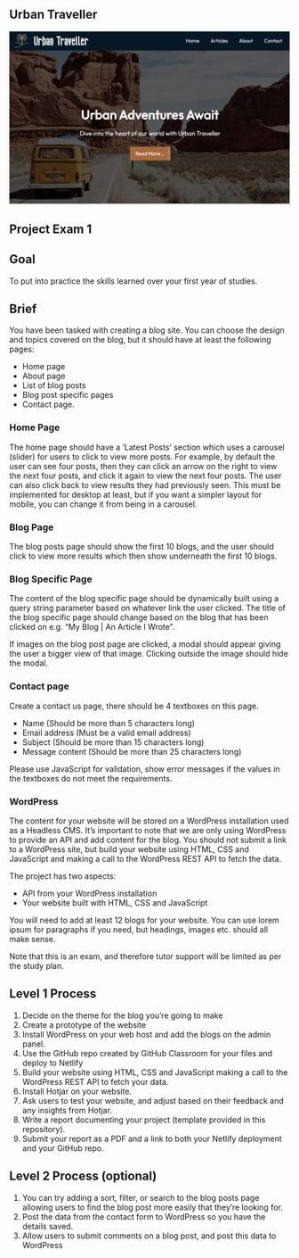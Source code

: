 ## Urban Traveller

![image](./assets/readme.png)

## Project Exam 1

## Goal

To put into practice the skills learned over your first year of studies.

## Brief

You have been tasked with creating a blog site. You can choose the design and topics covered on the blog, but it should have at least the following pages:

- Home page
- About page
- List of blog posts
- Blog post specific pages
- Contact page.

### Home Page

The home page should have a ‘Latest Posts’ section which uses a carousel (slider) for users to click to view more posts. For example, by default the user can see four posts, then they can click an arrow on the right to view the next four posts, and click it again to view the next four posts. The user can also click back to view results they had previously seen. This must be implemented for desktop at least, but if you want a simpler layout for mobile, you can change it from being in a carousel.

### Blog Page

The blog posts page should show the first 10 blogs, and the user should click to view more results which then show underneath the first 10 blogs.

### Blog Specific Page

The content of the blog specific page should be dynamically built using a query string parameter based on whatever link the user clicked. The title of the blog specific page should change based on the blog that has been clicked on e.g. “My Blog | An Article I Wrote”.

If images on the blog post page are clicked, a modal should appear giving the user a bigger view of that image. Clicking outside the image should hide the modal.

### Contact page

Create a contact us page, there should be 4 textboxes on this page.

- Name (Should be more than 5 characters long)
- Email address (Must be a valid email address)
- Subject (Should be more than 15 characters long)
- Message content (Should be more than 25 characters long)

Please use JavaScript for validation, show error messages if the values in the textboxes do not meet the requirements.

### WordPress

The content for your website will be stored on a WordPress installation used as a Headless CMS. It’s important to note that we are only using WordPress to provide an API and add content for the blog. You should not submit a link to a WordPress site, but build your website using HTML, CSS and JavaScript and making a call to the WordPress REST API to fetch the data.

The project has two aspects:

- API from your WordPress installation
- Your website built with HTML, CSS and JavaScript

You will need to add at least 12 blogs for your website. You can use lorem ipsum for paragraphs if you need, but headings, images etc. should all make sense.

Note that this is an exam, and therefore tutor support will be limited as per the study plan.

## Level 1 Process

1. Decide on the theme for the blog you’re going to make
2. Create a prototype of the website
3. Install WordPress on your web host and add the blogs on the admin panel.
4. Use the GitHub repo created by GitHub Classroom for your files and deploy to Netlify
5. Build your website using HTML, CSS and JavaScript making a call to the WordPress REST API to fetch your data.
6. Install Hotjar on your website.
7. Ask users to test your website, and adjust based on their feedback and any insights from Hotjar.
8. Write a report documenting your project (template provided in this repository).
9. Submit your report as a PDF and a link to both your Netlify deployment and your GitHub repo.

## Level 2 Process (optional)

1. You can try adding a sort, filter, or search to the blog posts page allowing users to find the blog post more easily that they’re looking for.
2. Post the data from the contact form to WordPress so you have the details saved.
3. Allow users to submit comments on a blog post, and post this data to WordPress
